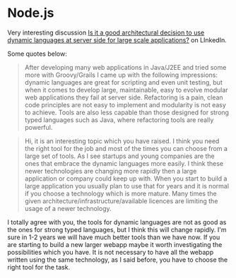 


# Node.js

Very interesting discussion [Is it a good architectural decision to use dynamic languages at server side for large scale applications?](http://www.linkedin.com/groups/Is-it-good-architectural-decision-2906459.S.265487770)
on LInkedIn.


Some quotes below:

>After developing many web applications in Java/J2EE and tried some more with Groovy/Grails I came up with the following impressions: dynamic languages are great for scripting and even unit testing, but when it comes to develop large, maintainable, easy to evolve modular web applications they fail at server side. Refactoring is a pain, clean code principles are not easy to implement and modularity is not easy to achieve. Tools are also less capable than those designed for strong typed languages such as Java, where refactoring tools are really powerful.

>Hi, it is an interesting topic which you have raised. I think you need the right tool for the job and most of the times you can choose from a large set of tools.
As I see startups and young companies are the ones that embrace the dynamic languages more easily. I think these newer technologies are changing more rapidly then a large application or company could keep up with.
When you start to build a large application you usually plan to use that for years and it is normal if you choose a technology which is more mature.
Many times the given architecture/infrastructure/available licences are limiting the usage of a newer technology.

I totally agree with you, the tools for dynamic languages are not as good as the ones for strong typed languages, but I think this will change rapidly. I'm sure in 1-2 years we will have much better tools than we have now. If you are starting to build a new larger webapp maybe it worth investigating the possibilities which you have. It is not necessary to have all the webapp written using the same technology, as I said before, you have to choose the right tool for the task. 














